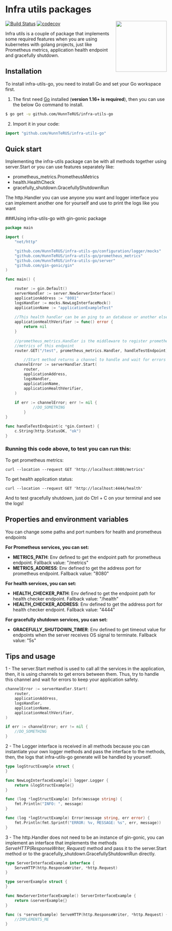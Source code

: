 # Infra utils packages

<img align="right" width="159px" src="https://i0.wp.com/cdn-images-1.medium.com/max/1200/1*lSUb1T4YW1td0UskwsGZ1w.gif?w=1920&ssl=1">

[![Build Status](https://github.com/gin-gonic/gin/workflows/Run%20Tests/badge.svg?branch=master)](https://github.com/HunnTeRUS/infra-utils-go/actions?query=branch%3Amain)
[![codecov](https://codecov.io/gh/HunnTeRUS/infra-utils-go/branch/main/graph/badge.svg?token=5WANMQY5NA)](https://codecov.io/gh/HunnTeRUS/infra-utils-go)

Infra utils is a couple of package that implements some required features when you are using kubernetes with golang projects, just like Prometheus metrics, application health endpoint and gracefully shutdown.

## Installation

To install infra-utils-go, you need to install Go and set your Go workspace first.

1. The first need [Go](https://golang.org/) installed (**version 1.16+ is required**), then you can use the below Go command to install.

```sh
$ go get -u github.com/HunnTeRUS/infra-utils-go
```

2. Import it in your code:

```go
import "github.com/HunnTeRUS/infra-utils-go"
```

## Quick start
Implementing the infra-utils package can be with all methods together using server.Start or you can use features separately like:
- prometheus_metrics.PrometheusMetrics
- health.HealthCheck
- gracefully_shutdown.GracefullyShutdownRun

The http.Handler you can use anyone you want and logger interface you can implement another one for yourself and use
to print the logs like you want

###Using infra-utils-go with gin-gonic package
```go
package main

import (
	"net/http"

	"github.com/HunnTeRUS/infra-utils-go/configuration/logger/mocks"
	"github.com/HunnTeRUS/infra-utils-go/prometheus_metrics"
	"github.com/HunnTeRUS/infra-utils-go/server"
	"github.com/gin-gonic/gin"
)

func main() {

	router := gin.Default()
	serverHandler := server.NewServerInterface()
	applicationAddress := "8081"
	logsHandler := mocks.NewLogInterfaceMock()
	applicationName := "applicationExampleTest"
	
	//This health handler can be an ping to an database or another else
	applicationHealthVerifier := func() error {
		return nil
	}
	
	//prometheus_metrics.Handler is the middleware to register prometheus
	//metrics of this endpoint
	router.GET("/test", prometheus_metrics.Handler, handleTestEndpoint)

        //Start method returns a channel to handle and wait for errors
	channelError := serverHandler.Start(
		router,
		applicationAddress,
		logsHandler,
		applicationName,
		applicationHealthVerifier,
	)
	
	if err := channelError; err != nil {
            //DO_SOMETHING
        }
}

func handleTestEndpoint(c *gin.Context) {
	c.String(http.StatusOK, "ok")
}
```

### Running this code above, to test you can run this:
To get prometheus metrics:
```
curl --location --request GET 'http://localhost:8080/metrics'
```
To get health application status:
```
curl --location --request GET 'http://localhost:4444/health'
```

And to test gracefully shutdown, just do Ctrl + C on your terminal and see the logs!

## Properties and environment variables
You can change some paths and port numbers for health and prometheus endpoints

**For Prometheus services, you can set:**
- **METRICS_PATH**: Env defined to get the endpoint path for prometheus endpoint. Fallback value: "/metrics"
- **METRICS_ADDRESS**: Env defined to get the address port for prometheus endpoint. Fallback value: "8080"

**For health services, you can set:**
- **HEALTH_CHECKER_PATH**: Env defined to get the endpoint path for health checker endpoint. Fallback value: "/health"
- **HEALTH_CHECKER_ADDRESS**: Env defined to get the address port for health checker endpoint. Fallback value: "4444"

**For gracefully shutdown services, you can set:**
- **GRACEFULLY_SHUTDOWN_TIMER**: Env defined to get timeout value for endpoints when the server receives OS signal to terminate. Fallback value: "5s"

## Tips and usage
1 - The server.Start method is used to call all the services in the application, then, it is using channels to get errors between them. Thus, try to handle this
channel and wait for errors to keep your application safety.
```go
channelError := serverHandler.Start(
    router,
    applicationAddress,
    logsHandler,
    applicationName,
    applicationHealthVerifier,
)

if err := channelError; err != nil {
    //DO_SOMETHING
}
```

2 - The Logger interface is received in all methods because you can instantiate your own logger methods and pass the interface to the methods, then, the logs that
infra-utils-go generate will be handled by yourself.
```go
type logStructExample struct {
}

func NewLogInterfaceExample() logger.Logger {
    return &logStructExample{}
}

func (log *logStructExample) Info(message string) {
    fmt.Println("INFO: ", message)
}

func (log *logStructExample) Error(message string, err error) {
    fmt.Println(fmt.Sprintf("ERROR: %v, MESSAGE: %s", err, message))
}
```

3 - The http.Handler does not need to be an instance of gin-gonic, you can implement an interface that implements the methods *ServeHTTP(ResponseWriter, *Request)** method
and pass it to the server.Start method or to the gracefully_shutdown.GracefullyShutdownRun directly.
```go
type ServerInterfaceExample interface {
    ServeHTTP(http.ResponseWriter, *http.Request)
}

type serverExample struct {
}

func NewServerInterfaceExample() ServerInterfaceExample {
    return &serverExample{}
}

func (s *serverExample) ServeHTTP(http.ResponseWriter, *http.Request) {
    //IMPLEMENTS_ME
}
```